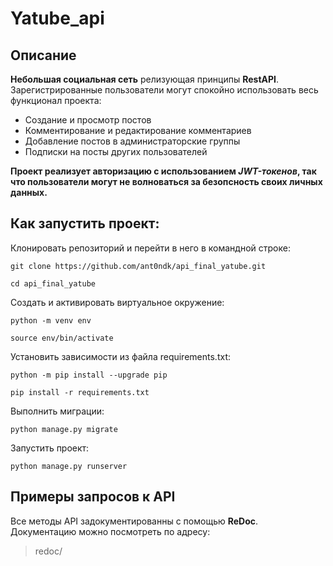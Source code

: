 # Yatube_api
## Описание

**Небольшая социальная сеть** релизующая принципы **RestAPI**.
Зарегистрированные пользователи могут спокойно использовать весь функционал проекта:
- Создание и просмотр постов
- Комментирование и редактирование комментариев
- Добавление постов в администраторские группы
- Подписки на посты других пользователей

**Проект реализует авторизацию с использованием _JWT-токенов_, так что пользователи могут не волноваться за безопсность своих личных данных.**


## Как запустить проект:

Клонировать репозиторий и перейти в него в командной строке:

```
git clone https://github.com/ant0ndk/api_final_yatube.git
```

```
cd api_final_yatube
```

Cоздать и активировать виртуальное окружение:

```
python -m venv env
```

```
source env/bin/activate
```

Установить зависимости из файла requirements.txt:

```
python -m pip install --upgrade pip
```

```
pip install -r requirements.txt
```

Выполнить миграции:

```
python manage.py migrate
```

Запустить проект:

```
python manage.py runserver
```

## Примеры запросов к API
Все методы API задокументированны с помощью **ReDoc**.
Документацию можно посмотреть по адресу:
> redoc/
